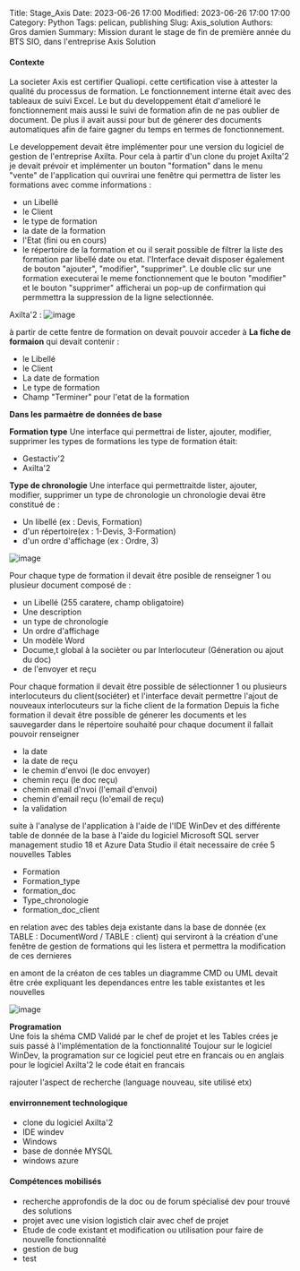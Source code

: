 Title: Stage_Axis
Date: 2023-06-26 17:00
Modified: 2023-06-26 17:00 17:00
Category: Python
Tags: pelican, publishing
Slug: Axis_solution
Authors: Gros damien
Summary: Mission durant le stage de fin de première année du BTS SIO, dans l'entreprise Axis Solution

#### Contexte 
La societer Axis est certifier Qualiopi. cette certification vise à attester la qualité du processus de formation. Le fonctionnement interne était avec des tableaux de suivi 
Excel. Le but du developpement était d'amelioré le fonctionnement mais aussi le suivi de formation afin de ne pas oublier de document. De plus il avait aussi pour but de 
génerer des documents automatiques afin de faire gagner du temps en termes de fonctionnement.

Le developpement devait être implémenter pour une version du logiciel de gestion de l'entreprise Axilta. Pour cela à partir d'un clone du projet Axilta'2 je devait prévoir
et implémenter un bouton "formation" dans le menu "vente" de l'application qui ouvrirai une fenêtre qui permettra de lister les formations avec comme informations :
- un Libellé
- le Client
- le type de formation
- la date de la formation
- l'Etat (fini ou en cours)
- le répertoire de la formation
et ou il serait possible de filtrer la liste des formation par libellé date ou etat.
l'Interface devait disposer également de bouton "ajouter", "modifier", "supprimer". Le double clic sur une formation executerai le meme fonctionnement que le bouton "modifier"
et le bouton "supprimer" afficherai un pop-up de confirmation qui permmettra la suppression de la ligne selectionnée.

Axilta'2 :
![image](./theme/images/Axilta2_menu.PNG)

à partir de cette fentre de formation on devait pouvoir acceder à 
**La fiche de formaion**
qui devait contenir :
- le Libellé 
- le Client
- La date de formation 
- Le type de formation
- Champ "Terminer" pour l'etat de la formation

**Dans les parmaètre de données de base** 

**Formation type**
Une interface qui permettrai de lister, ajouter, modifier, supprimer les types de formations
les type de formation était:
- Gestactiv'2
- Axilta'2

**Type de chronologie**
Une interface qui permettraitde lister, ajouter, modifier, supprimer un type de chronologie
un chronologie devai être constitué de :
- Un libellé (ex : Devis, Formation)
- d'un répertoire(ex : 1-Devis, 3-Formation)
- d'un ordre d'affichage (ex : Ordre, 3)

![image](./theme/images/ex_type_chrono.jpg)

Pour chaque type de formation il devait être posible de renseigner 1 ou plusieur document composé de :
- un Libellé (255 caratere, champ obligatoire)
- Une description
- un type de chronologie
- Un ordre d'affichage
- Un modèle Word
- Docume,t global à la socièter ou par Interlocuteur (Géneration ou ajout du doc)
- de l'envoyer et reçu

Pour chaque formation il devait être possible de sélectionner 1 ou plusieurs interlocuteurs du client(sociéter) et l'interface devait permettre l'ajout de nouveaux 
interlocuteurs sur la fiche client de la formation
Depuis la fiche formation il devait être possible de génerer les documents et les sauvegarder dans le répertoire souhaité
pour chaque document il fallait pouvoir renseigner 
- la date
- la date de reçu
- le chemin d'envoi (le doc envoyer)
- chemin reçu (le doc reçu)
- chemin email d'nvoi (l'email d'envoi)
- chemin d'email reçu (lo'email de reçu)
- la validation

suite à l'analyse de l'application à l'aide de l'IDE WinDev et des différente table de donnée de la base à l'aide 
du logiciel Microsoft SQL server management studio 18 et Azure Data Studio
il était necessaire de crée 5 nouvelles Tables
- Formation
- Formation_type
- formation_doc
- Type_chronologie
- formation_doc_client

en relation avec des tables deja existante dans la base de donnée (ex TABLE : DocumentWord / TABLE : client)
qui serviront à la création d'une fenêtre de gestion de formations qui les listera et permettra la modification de 
ces dernieres

en amont de la créaton de ces tables un diagramme CMD ou UML devait être crée expliquant les dependances entre les
table existantes et les nouvelles 

![image](./theme/images/shema_dependances.PNG)

**Programation**  
Une fois la shéma CMD Validé par le chef de projet et les Tables crées je suis passé à l'implémentation de la fonctionnalité 
Toujour sur le logiciel WinDev, la programation sur ce logiciel peut etre en francais ou en anglais 
pour le logiciel Axilta'2 le code était en francais  

rajouter l'aspect de recherche (language nouveau, site utilisé etx)





#### envirronnement technologique
- clone du logiciel Axilta'2
- IDE windev
- Windows
- base de donnée MYSQL
- windows azure

#### Compétences mobilisés
- recherche approfondis de la doc ou de forum spécialisé dev pour trouvé des solutions 
- projet avec une vision logistich clair avec chef de projet
- Etude de code existant et modification ou utilisation pour faire de nouvelle fonctionnalité
- gestion de bug
- test
